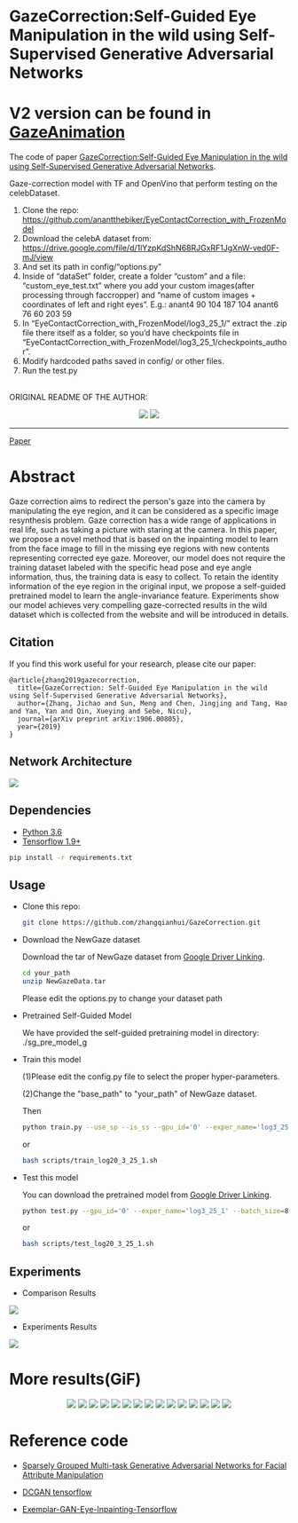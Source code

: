# GazeCorrection:Self-Guided Eye Manipulation in the wild using Self-Supervised Generative Adversarial Networks
# V2 version can be found in [GazeAnimation](https://github.com/zhangqianhui/GazeAnimation)
The code of paper [GazeCorrection:Self-Guided Eye Manipulation in the wild using Self-Supervised Generative Adversarial Networks](https://arxiv.org/abs/1906.00805). 

Gaze-correction model with TF and OpenVino that perform testing on the celebDataset.
1)	Clone the repo: https://github.com/anantthebiker/EyeContactCorrection_with_FrozenModel 
2)	Download the celebA dataset from: https://drive.google.com/file/d/1lYzpKdShN68RJGxRF1JgXnW-ved0F-mJ/view 
3)	And set its path in config/“options.py”
4)	Inside of “dataSet” folder, create a folder “custom” and a file: “custom_eye_test.txt” where you add your custom images(after processing through faccropper) and “name of custom images + coordinates of left and right eyes”. E.g.:
anant4 90 104 187 104 
anant6 76 60 203 59
5)	In “EyeContactCorrection_with_FrozenModel/log3_25_1/” extract the .zip file there itself as a folder, so you’d have checkpoints file in  “EyeContactCorrection_with_FrozenModel/log3_25_1/checkpoints_author”. 
6) Modify hardcoded paths saved in config/ or other files.
7)	Run the test.py

\
ORIGINAL README OF THE AUTHOR: 


<p align="center">
  <img src='img/1.jpg' />
  <img src='img/2.jpg' />
</p>


--------------------------------------------

[Paper](https://arxiv.org/abs/1906.00805) 

# Abstract
Gaze correction aims to redirect the person's gaze into the camera by manipulating the eye region, and
it can be considered as a specific image resynthesis problem. Gaze correction has a wide
range of applications in real life, such as taking a picture with staring at the camera.
In this paper, we propose a novel method that is based on the inpainting model to learn from
the face image to fill in the missing eye regions with new contents representing corrected eye gaze.
Moreover, our model does not require the training dataset labeled with
the specific head pose and eye angle information, thus, the training data is easy to collect.
To retain the identity information of the eye region in the original input,
we propose a self-guided pretrained model to learn the angle-invariance feature.
Experiments show our model achieves very compelling gaze-corrected results in the wild dataset which is collected
from the website and will be introduced in details. 

## Citation
If you find this work useful for your research, please cite our paper:
```
@article{zhang2019gazecorrection,
  title={GazeCorrection: Self-Guided Eye Manipulation in the wild using Self-Supervised Generative Adversarial Networks},
  author={Zhang, Jichao and Sun, Meng and Chen, Jingjing and Tang, Hao and Yan, Yan and Qin, Xueying and Sebe, Nicu},
  journal={arXiv preprint arXiv:1906.00805},
  year={2019}
}
```

## Network Architecture

![](img/model.png)


## 

## Dependencies

* [Python 3.6](https://www.python.org/download/releases/2.7/)
* [Tensorflow 1.9+](https://github.com/tensorflow/tensorflow)

```bash
pip install -r requirements.txt
```


## Usage

- Clone this repo:
  ```bash
  git clone https://github.com/zhangqianhui/GazeCorrection.git
  ```
- Download the NewGaze dataset

  Download the tar of NewGaze dataset from [Google Driver Linking](https://drive.google.com/open?id=1lYzpKdShN68RJGxRF1JgXnW-ved0F-mJ).
  
  ```bash
  cd your_path
  unzip NewGazeData.tar
  ```
  
  Please edit the options.py to change your dataset path

- Pretrained Self-Guided Model

  We have provided the self-guided pretraining model in directory: ./sg_pre_model_g

- Train this model 

  (1)Please edit the config.py file to select the proper hyper-parameters.
  
  (2)Change the "base_path" to "your_path" of NewGaze dataset.
  
  Then
  
  ```bash
  python train.py --use_sp --is_ss --gpu_id='0' --exper_name='log3_25_1' --batch_size=8 --test_sample_dir='test_sample_dir'
  ```
  
  or 
    
  ```bash
  bash scripts/train_log20_3_25_1.sh
  ```
  
- Test this model 
  
  You can download the pretrained model from [Google Driver Linking](https://drive.google.com/file/d/1Gt0tRGmEKwxyC8UVDrVT2qUnWgt2f6LF/view?usp=sharing).
  
   
  ```bash
  python test.py --gpu_id='0' --exper_name='log3_25_1' --batch_size=8 --test_sample_dir='test_sample_dir'
  ```
  
  or 
    
  ```bash
  bash scripts/test_log20_3_25_1.sh
  ```
  
## Experiments

- Comparison Results 

 ![](img/exp2.jpg)
 
- Experiments Results 

 ![](img/exp1.jpg)

# More results(GiF)

<p align="center">
  <img src='img/one.gif'>
  <img src='img/two.gif'>
  <img src='img/three.gif'>
  <img src='img/four.gif'>
  <img src='img/five.gif'>
  <img src='img/six.gif'>
  <img src='img/seven.gif'>
  <img src='img/eight.gif'>
  <img src='img/nine.gif'>
  <img src='img/ten.gif'>
  <img src='img/11.gif'>
  <img src='img/12.gif'>
  <img src='img/13.gif'>
  <img src='img/14.gif'>
  <img src='img/15.gif'>
</p>


# Reference code

- [Sparsely Grouped Multi-task Generative Adversarial Networks for Facial Attribute Manipulation](https://github.com/zhangqianhui/Sparsely-Grouped-GAN)

- [DCGAN tensorflow](https://github.com/carpedm20/DCGAN-tensorflow)

- [Exemplar-GAN-Eye-Inpainting-Tensorflow](https://github.com/zhangqianhui/Exemplar-GAN-Eye-Inpainting-Tensorflow.git)
